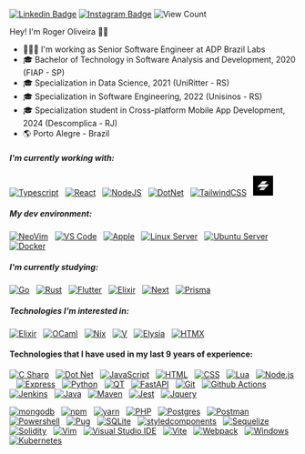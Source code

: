[![Linkedin Badge](https://img.shields.io/badge/-LinkedIn-blue?style=flat&logo=LinkedIn&logoColor=white)](https://www.linkedin.com/in/rogerpoliver)
[![Instagram Badge](https://img.shields.io/badge/-Instagram-C13584?style=flat&logo=Instagram&logoColor=white)](https://www.instagram.com/rogerpoliver)
<img src="https://komarev.com/ghpvc/?username=rogerpolvr" alt="View Count" /> </p>

Hey! I'm Roger Oliveira 👋🏼
- 👨🏻‍💻 I'm working as Senior Software Engineer at ADP Brazil Labs
- 🎓 Bachelor of Technology in Software Analysis and Development, 2020 (FIAP - SP)
- 🎓 Specialization in Data Science, 2021 (UniRitter - RS)
- 🎓 Specialization in Software Engineering, 2022 (Unisinos - RS)
- 🎓 Specialization student in Cross-platform Mobile App Development, 2024 (Descomplica - RJ)
- :earth_americas: Porto Alegre - Brazil

##### I'm currently working with:
[<img src="https://skillicons.dev/icons?i=ts" alt="Typescript" width="35"/>](https://www.typescriptlang.org/)&nbsp;&nbsp;
[<img src="https://skillicons.dev/icons?i=react" alt="React" width="35"/>](https://reactjs.org/)&nbsp;&nbsp;
[<img src="https://skillicons.dev/icons?i=nodejs" alt="NodeJS" width="35"/>](https://nodejs.org/)&nbsp;&nbsp;
[<img src="https://skillicons.dev/icons?i=dotnet" alt="DotNet" width="35"/>](https://nodejs.org/)&nbsp;&nbsp;
[<img src="https://skillicons.dev/icons?i=tailwind" alt="TailwindCSS" width="35"/>](https://tailwindcss.com/)&nbsp;&nbsp;
[<img src="assets/stenciljs.jpg" alt="Stencil" width="35"/>](https://stenciljs.com/)&nbsp;&nbsp;

##### My dev environment:
[<img src="https://skillicons.dev/icons?i=neovim" alt="NeoVim" width="35"/>]()&nbsp;&nbsp;
[<img src="https://skillicons.dev/icons?i=vscode" alt="VS Code" width="35"/>]()&nbsp;&nbsp;
[<img src="https://skillicons.dev/icons?i=apple" alt="Apple" width="35"/>]()&nbsp;&nbsp;
[<img src="https://skillicons.dev/icons?i=linux" alt="Linux Server" width="35"/>]()&nbsp;&nbsp;
[<img src="https://skillicons.dev/icons?i=ubuntu" alt="Ubuntu Server" width="35"/>]()&nbsp;&nbsp;
[<img src="https://skillicons.dev/icons?i=docker" alt="Docker" width="35"/>]()&nbsp;&nbsp;

##### I'm currently studying:
[<img src="https://skillicons.dev/icons?i=go" alt="Go" width="35"/>]()&nbsp;&nbsp;
[<img src="https://skillicons.dev/icons?i=rust" alt="Rust" width="35"/>]()&nbsp;&nbsp;
[<img src="https://skillicons.dev/icons?i=flutter" alt="Flutter" width="35"/>]()&nbsp;&nbsp;
[<img src="https://skillicons.dev/icons?i=elixir" alt="Elixir" width="35"/>]()&nbsp;&nbsp;
[<img src="https://skillicons.dev/icons?i=next" alt="Next" width="35"/>]()&nbsp;&nbsp;
[<img src="https://skillicons.dev/icons?i=prisma" alt="Prisma" width="35"/>]()&nbsp;&nbsp;

##### Technologies I'm interested in:
[<img src="https://skillicons.dev/icons?i=elixir" alt="Elixir" width="35"/>]()&nbsp;&nbsp;
[<img src="https://skillicons.dev/icons?i=ocaml" alt="OCaml" width="35"/>]()&nbsp;&nbsp;
[<img src="https://skillicons.dev/icons?i=nix" alt="Nix" width="35"/>]()&nbsp;&nbsp;
[<img src="https://skillicons.dev/icons?i=v" alt="V" width="35"/>]()&nbsp;&nbsp;
[<img src="https://skillicons.dev/icons?i=elysia" alt="Elysia" width="35"/>]()&nbsp;&nbsp;
[<img src="https://skillicons.dev/icons?i=htmx" alt="HTMX" width="35"/>]()&nbsp;&nbsp;


#### Technologies that I have used in my last 9 years of experience:  
[<img src="https://skillicons.dev/icons?i=cs" alt="C Sharp" width="35"/>]()&nbsp;&nbsp;
[<img src="https://skillicons.dev/icons?i=dotnet" alt="Dot Net" width="35"/>]()&nbsp;&nbsp;
[<img src="https://skillicons.dev/icons?i=javascript" alt="JavaScript" width="35"/>]()&nbsp;&nbsp;
[<img src="https://skillicons.dev/icons?i=html" alt="HTML" width="35"/>]()&nbsp;&nbsp;
[<img src="https://skillicons.dev/icons?i=css" alt="CSS" width="35"/>]()&nbsp;&nbsp;
[<img src="https://skillicons.dev/icons?i=lua" alt="Lua" width="35"/>]()&nbsp;&nbsp;
[<img src="https://skillicons.dev/icons?i=nodejs" alt="Node.js" width="35"/>]()&nbsp;&nbsp;
[<img src="https://skillicons.dev/icons?i=express" alt="Express" width="35"/>]()&nbsp;&nbsp;
[<img src="https://skillicons.dev/icons?i=python" alt="Python" width="35"/>]()&nbsp;&nbsp;
[<img src="https://skillicons.dev/icons?i=qt" alt="QT" width="35"/>]()&nbsp;&nbsp;
[<img src="https://skillicons.dev/icons?i=fastapi" alt="FastAPI" width="35"/>]()&nbsp;&nbsp;
[<img src="https://skillicons.dev/icons?i=git" alt="Git" width="35"/>]()&nbsp;&nbsp;
[<img src="https://skillicons.dev/icons?i=githubactions" alt="Github Actions" width="35"/>]()&nbsp;&nbsp;
[<img src="https://skillicons.dev/icons?i=jenkins" alt="Jenkins" width="35"/>]()&nbsp;&nbsp;
[<img src="https://skillicons.dev/icons?i=java" alt="Java" width="35"/>]()&nbsp;&nbsp;
[<img src="https://skillicons.dev/icons?i=maven" alt="Maven" width="35"/>]()&nbsp;&nbsp;
[<img src="https://skillicons.dev/icons?i=jest" alt="Jest" width="35"/>]()&nbsp;&nbsp;
[<img src="https://skillicons.dev/icons?i=jquery" alt="Jquery" width="35"/>]()&nbsp;&nbsp;

[<img src="https://skillicons.dev/icons?i=mongodb" alt="mongodb" width="35"/>]()&nbsp;&nbsp;
[<img src="https://skillicons.dev/icons?i=npm" alt="npm" width="35"/>]()&nbsp;&nbsp;
[<img src="https://skillicons.dev/icons?i=yarn" alt="yarn" width="35"/>]()&nbsp;&nbsp;
[<img src="https://skillicons.dev/icons?i=php" alt="PHP" width="35"/>]()&nbsp;&nbsp;
[<img src="https://skillicons.dev/icons?i=postgres" alt="Postgres" width="35"/>]()&nbsp;&nbsp;
[<img src="https://skillicons.dev/icons?i=postman" alt="Postman" width="35"/>]()&nbsp;&nbsp;
[<img src="https://skillicons.dev/icons?i=powershell" alt="Powershell" width="35"/>]()&nbsp;&nbsp;
[<img src="https://skillicons.dev/icons?i=pug" alt="Pug" width="35"/>]()&nbsp;&nbsp;
[<img src="https://skillicons.dev/icons?i=sqlite" alt="SQLite" width="35"/>]()&nbsp;&nbsp;
[<img src="https://skillicons.dev/icons?i=styledcomponents" alt="styledcomponents" width="35"/>]()&nbsp;&nbsp;
[<img src="https://skillicons.dev/icons?i=sequelize" alt="Sequelize" width="35"/>]()&nbsp;&nbsp;
[<img src="https://skillicons.dev/icons?i=solidity" alt="Solidity" width="35"/>]()&nbsp;&nbsp;
[<img src="https://skillicons.dev/icons?i=vim" alt="Vim" width="35"/>]()&nbsp;&nbsp;
[<img src="https://skillicons.dev/icons?i=visualstudio" alt="Visual Studio IDE" width="35"/>]()&nbsp;&nbsp;
[<img src="https://skillicons.dev/icons?i=vite" alt="Vite" width="35"/>]()&nbsp;&nbsp;
[<img src="https://skillicons.dev/icons?i=webpack" alt="Webpack" width="35"/>]()&nbsp;&nbsp;
[<img src="https://skillicons.dev/icons?i=windows" alt="Windows" width="35"/>]()&nbsp;&nbsp;
[<img src="https://skillicons.dev/icons?i=kubernetes" alt="Kubernetes" width="35"/>]()&nbsp;&nbsp;









